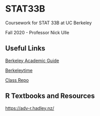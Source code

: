 # STAT33B
Coursework for STAT 33B at UC Berkeley

Fall 2020 - Professor Nick Ulle

## Useful Links
[Berkeley Academic Guide](https://classes.berkeley.edu/content/2020-spring-stat-33b-001-lec-001)

[Berkeleytime](https://www.berkeleytime.com/catalog/STAT/33B/)

[Class Repo](https://github.com/IntroToProgrammingWithR/2020-fall-stat33b)

## R Textbooks and Resources
https://adv-r.hadley.nz/

